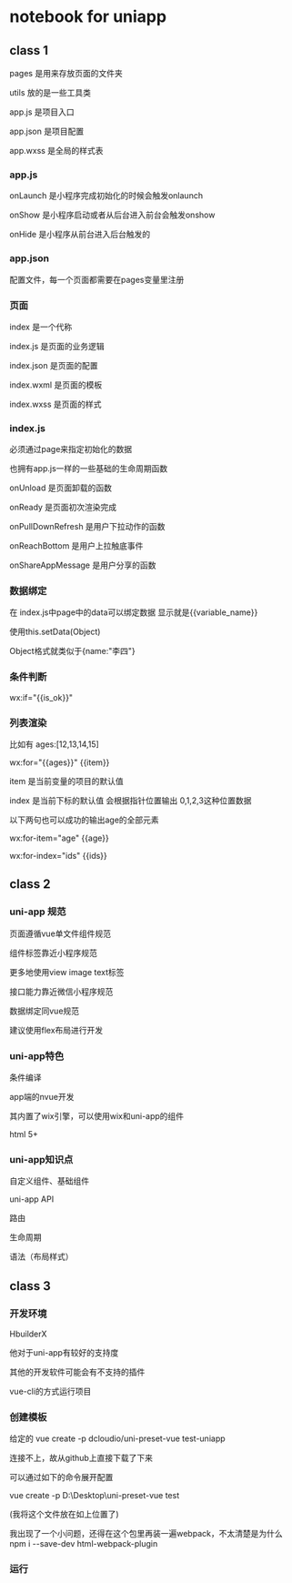 # notebook for uniapp

## class 1

pages 是用来存放页面的文件夹

utils 放的是一些工具类

app.js 是项目入口

app.json 是项目配置

app.wxss 是全局的样式表



### app.js

onLaunch 是小程序完成初始化的时候会触发onlaunch

onShow 是小程序启动或者从后台进入前台会触发onshow

onHide 是小程序从前台进入后台触发的


### app.json

配置文件，每一个页面都需要在pages变量里注册

### 页面

index 是一个代称

index.js 是页面的业务逻辑

index.json 是页面的配置

index.wxml 是页面的模板

index.wxss 是页面的样式


### index.js

必须通过page来指定初始化的数据

也拥有app.js一样的一些基础的生命周期函数

onUnload 是页面卸载的函数

onReady 是页面初次渲染完成

onPullDownRefresh 是用户下拉动作的函数

onReachBottom 是用户上拉触底事件

onShareAppMessage 是用户分享的函数

### 数据绑定

在 index.js中page中的data可以绑定数据
显示就是{{variable_name}}

使用this.setData(Object)

Object格式就类似于{name:"李四"}

### 条件判断

wx:if="{{is_ok}}"

### 列表渲染

比如有 ages:[12,13,14,15]

wx:for="{{ages}}" {{item}}

item 是当前变量的项目的默认值

index 是当前下标的默认值 会根据指针位置输出 0,1,2,3这种位置数据

以下两句也可以成功的输出age的全部元素

wx:for-item="age" {{age}}

wx:for-index="ids" {{ids}}

## class 2

### uni-app 规范

页面遵循vue单文件组件规范

<template>
  <view>
    ....
  </view>
</template>

<script>
  ....
</script>

<style>
  ....
</style>

组件标签靠近小程序规范

更多地使用view image text标签

接口能力靠近微信小程序规范

数据绑定同vue规范

建议使用flex布局进行开发

### uni-app特色

条件编译

app端的nvue开发

其内置了wix引擎，可以使用wix和uni-app的组件

html 5+

### uni-app知识点

自定义组件、基础组件

uni-app API

路由

生命周期

语法（布局样式）

## class 3

### 开发环境

HbuilderX

他对于uni-app有较好的支持度

其他的开发软件可能会有不支持的插件

vue-cli的方式运行项目

### 创建模板

给定的 vue create -p dcloudio/uni-preset-vue test-uniapp

连接不上，故从github上直接下载了下来

可以通过如下的命令展开配置

vue create -p D:\Desktop\uni-preset-vue test

(我将这个文件放在如上位置了)

我出现了一个小问题，还得在这个包里再装一遍webpack，不太清楚是为什么
npm i --save-dev html-webpack-plugin

### 运行

